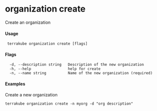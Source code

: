 # organization create

Create an organization

#### Usage

```
 terrakube organization create [flags]
```

#### Flags

```
  -d, --description string   Description of the new organization
  -h, --help                 help for create
  -n, --name string          Name of the new organization (required)
```

#### Examples

Create a new organization

```
terrakube organization create -n myorg -d "org description"
```
